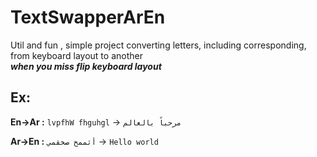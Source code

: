 # TextSwapperArEn
Util and fun , simple project converting letters, including corresponding, from keyboard layout to another
<br/>
***when you miss flip keyboard layout***

## Ex:

**En→Ar :**  ``lvpfhW fhguhgl`` → ``مرحباً بالعالم``

**Ar→En :**  ``أثممخ صخقمي`` → ``Hello world``
